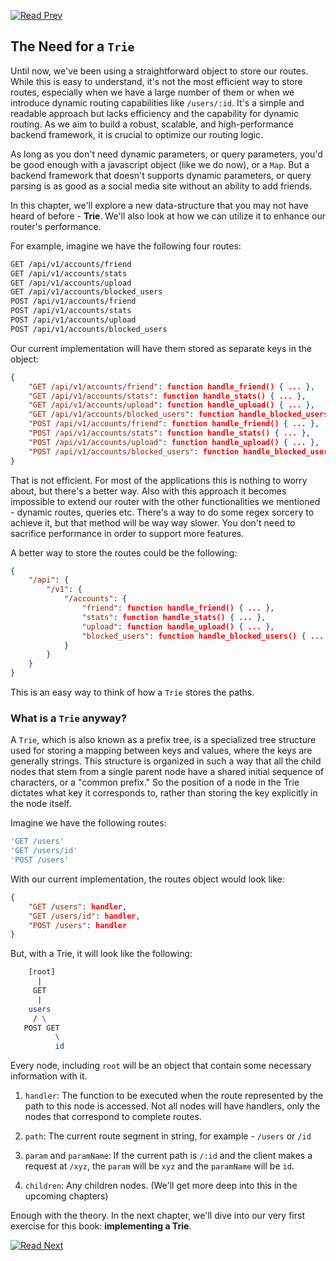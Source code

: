 [![Read Prev](/assets/imgs/prev.png)](/chapters/ch06.03-improving-the-router-api.md)

## The Need for a `Trie`

Until now, we've been using a straightforward object to store our routes. While this is easy to understand, it's not the most efficient way to store routes, especially when we have a large number of them or when we introduce dynamic routing capabilities like `/users/:id`. It's a simple and readable approach but lacks efficiency and the capability for dynamic routing. As we aim to build a robust, scalable, and high-performance backend framework, it is crucial to optimize our routing logic.

As long as you don't need dynamic parameters, or query parameters, you'd be good enough with a javascript object (like we do now), or a `Map`. But a backend framework that doesn't supports dynamic parameters, or query parsing is as good as a social media site without an ability to add friends.

In this chapter, we'll explore a new data-structure that you may not have heard of before - **Trie**. We'll also look at how we can utilize it to enhance our router's performance.

For example, imagine we have the following four routes:

```bash
GET /api/v1/accounts/friend
GET /api/v1/accounts/stats
GET /api/v1/accounts/upload
GET /api/v1/accounts/blocked_users
POST /api/v1/accounts/friend
POST /api/v1/accounts/stats
POST /api/v1/accounts/upload
POST /api/v1/accounts/blocked_users
```

Our current implementation will have them stored as separate keys in the object:

```json
{
    "GET /api/v1/accounts/friend": function handle_friend() { ... },
    "GET /api/v1/accounts/stats": function handle_stats() { ... },
    "GET /api/v1/accounts/upload": function handle_upload() { ... },
    "GET /api/v1/accounts/blocked_users": function handle_blocked_users() { ... },
    "POST /api/v1/accounts/friend": function handle_friend() { ... },
    "POST /api/v1/accounts/stats": function handle_stats() { ... },
    "POST /api/v1/accounts/upload": function handle_upload() { ... },
    "POST /api/v1/accounts/blocked_users": function handle_blocked_users() { ... }
}
```

That is not efficient. For most of the applications this is nothing to worry about, but there's a better way. Also with this approach it becomes impossible to extend our router with the other functionalities we mentioned - dynamic routes, queries etc. There's a way to do some regex sorcery to achieve it, but that method will be way way slower. You don't need to sacrifice performance in order to support more features.

A better way to store the routes could be the following:

```json
{
    "/api": {
        "/v1": {
            "/accounts": {
                "friend": function handle_friend() { ... },
                "stats": function handle_stats() { ... },
                "upload": function handle_upload() { ... },
                "blocked_users": function handle_blocked_users() { ... }
            }
        }
    }
}
```

This is an easy way to think of how a `Trie` stores the paths.

### What is a `Trie` anyway?

A `Trie`, which is also known as a prefix tree, is a specialized tree structure used for storing a mapping between keys and values, where the keys are generally strings. This structure is organized in such a way that all the child nodes that stem from a single parent node have a shared initial sequence of characters, or a "common prefix." So the position of a node in the Trie dictates what key it corresponds to, rather than storing the key explicitly in the node itself.

Imagine we have the following routes:

```bash
'GET /users'
'GET /users/id'
'POST /users'
```

With our current implementation, the routes object would look like:

```json
{
    "GET /users": handler,
    "GET /users/id": handler,
    "POST /users": handler
}
```

But, with a Trie, it will look like the following:

```bash
    [root]
      |
     GET
      |
    users
     / \
   POST GET
          \
          id
```

Every node, including `root` will be an object that contain some necessary information with it.

1. `handler`: The function to be executed when the route represented by the path to this node is accessed. Not all nodes will have handlers, only the nodes that correspond to complete routes.

2. `path`: The current route segment in string, for example - `/users` or `/id`

3. `param` and `paramName`: If the current path is `/:id` and the client makes a request at `/xyz`, the `param` will be `xyz` and the `paramName` will be `id`.

4. `children`: Any children nodes. (We'll get more deep into this in the upcoming chapters)

Enough with the theory. In the next chapter, we'll dive into our very first exercise for this book: **implementing a Trie**.

[![Read Next](/assets/imgs/next.png)](/chapters/ch06.05-ex-implementing-a-trie.md)
